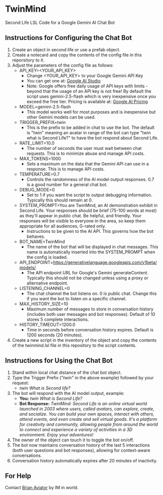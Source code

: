 # TwinMind
Second Life LSL Code for a Google Gemini AI Chat Bot

**Instructions for Configuring the Chat Bot**
---
1. Create an object in second life or use a prefab object.
2. Create a notecard and copy the contents of the config file in this reporsitory to it.
3. Adjust the parameters of the config file as follows:
    - API_KEY=<YOUR_API_KEY>
        - Change <YOUR_API_KEY> to your Google Gemini API Key
        - You can get one at: [Google AI Studio](https://aistudio.google.com/app/apikey)
        - Note: Google offers free daily usage of API keys with limits - beyond that the usage of an API key is not free! By default the script uses gemini-2.5-flash which is very inexpensive once you exceed the free tier. Pricing is available at: [Google AI Pricing](https://ai.google.dev/pricing)
    - MODEL=gemini-2.5-flash
        - This model works well for most purposes and is inexpensive but other Gemini models can be used.
    - TRIGGER_PREFIX=twin
        - This is the prefix to be added in chat to use the bot. The default is "twin" meaning an avatar in range of the bot can type "twin what is Second Life?" to have the bot respond about Second Life.
    - RATE_LIMIT=10.0
        - The number of seconds the user must wait between chat requests. This is to minimize abuse and manage API costs.
    - MAX_TOKENS=1000
        - Sets a maximum on the data that the Gemini API can use in a response. This is to manage API costs.
    - TEMPERATURE=0.7
        - Controls the randomness of the AI model output responses. 0.7 is a good number for a general chat bot.
    - DEBUG_MODE=0
        - Set to 1 if you want the script to output debugging information. Typically this should remain at 0.
    - SYSTEM_PROMPT=You are TwinMind, an AI demonstration exhibit in Second Life. Your responses should be brief (75-100 words at most) as they'll appear in public chat. Be helpful, and friendly. Your responses will be visible to everyone in the area, so keep them appropriate for all audiences, G-rated only.
        - Instructions to be given to the AI API. This governs how the bot behaves.
    - BOT_NAME=TwinMind
        - The name of the bot that will be displayed in chat messages. This name is automatically inserted into the SYSTEM_PROMPT when the config is loaded.
    - API_ENDPOINT=https://generativelanguage.googleapis.com/v1beta/models/
        - The API endpoint URL for Google's Gemini generateContent. Typically this should not be changed unless using a proxy or alternative endpoint.
    - LISTENING_CHANNEL=0
        - The chat channel the bot listens on. 0 is public chat. Change this if you want the bot to listen on a specific channel.
    - MAX_HISTORY_SIZE=10
        - Maximum number of messages to store in conversation history (includes both user messages and bot responses). Default of 10 stores 5 complete interactions.
    - HISTORY_TIMEOUT=1200.0
        - Time in seconds before conversation history expires. Default is 1200 seconds (20 minutes).
4. Create a new script in the inventory of the object and copy the contents of the twinmind.lsl file in this repository to the script contents.

**Instructions for Using the Chat Bot**
---
1. Stand within local chat distance of the chat bot object.
2. Type the Trigger Prefix ("*twin*" in the above example) followed by your request:
    - *twin What is Second life?*
3. The bot will respond with the AI model output, example:
    - **You:** *twin What is Second Life?*
    - **Bot Response:** *TwinMind: Second Life is an online virtual world launched in 2003 where users, called avatars, can explore, create, and socialize. You can build your own spaces, interact with others, attend events, and even create and sell virtual goods. It's a platform for creativity and community, allowing people from around the world to connect and experience a variety of activities in a 3D environment. Enjoy your adventures!*
4. The owner of the object can touch it to toggle the bot on/off.
5. The bot now maintains conversation history of the last 5 interactions (both user questions and bot responses), allowing for context-aware conversations.
6. Conversation history automatically expires after 20 minutes of inactivity.

**For Help**
---
Contact [Brian Aviator](https://my.secondlife.com/brian.aviator) by IM in world.
